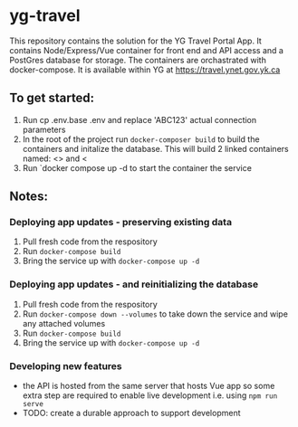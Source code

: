 # yg-travel

This repository contains the solution for the YG Travel Portal App.  It contains Node/Express/Vue container for front end and API access and a PostGres database for storage.  The containers are orchastrated with docker-compose.  It is available within YG at https://travel.ynet.gov.yk.ca

## To get started:

1. Run cp .env.base .env and replace 'ABC123' actual connection parameters
2. In the root of the project run `docker-composer build` to build the containers and initalize the database.  This will build 2 linked containers named: <<container1>> and <<container2>
3. Run `docker compose up -d to start the container the service

## Notes:
### Deploying app updates - preserving existing data
1. Pull fresh code from the respository
2. Run `docker-compose build`
3. Bring the service up with `docker-compose up -d`

### Deploying app updates - and reinitializing the database
1. Pull fresh code from the respository
2. Run `docker-compose down --volumes` to take down the service and wipe any attached volumes 
3. Run `docker-compose build`
4. Bring the service up with `docker-compose up -d`

### Developing new features
- the API is hosted from the same server that hosts Vue app so some extra step are required to enable live development i.e. using `npm run serve`
- TODO: create a durable approach to support development
